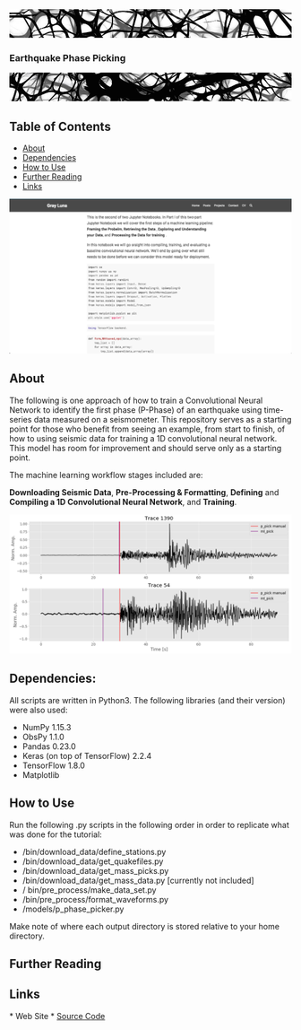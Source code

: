<!-- ---
# P_Phase_Picker
--- -->

<img src="./imgs/Neurons-Network_T.jpg">

<p align ="center"> 
    <h3>Earthquake Phase Picking</h3>
</p>

<img src="./imgs/Neurons-Network_B.jpg">  


<h2>Table of Contents</h2>  

* [About](#about)  
* [Dependencies](#dependencies)  
* [How to Use](#how)  
* [Further Reading](#reading)  
* [Links](#links)  


<img src="./imgs/tutorial_screenshot.png">


<h2><a name="about">About</a></h2>  
The following is one approach of how to train a Convolutional Neural Network to identify the first phase (P-Phase) of an earthquake using time-series data measured on a seismometer. This repository serves as a starting point for those who benefit from seeing an example, from start to finish, of how to using seismic data for training a 1D convolutional neural network. This model has room for improvement and should serve only as a starting point.  

The machine learning workflow stages included are:  

<b>Downloading Seismic Data</b>, <b>Pre-Processing & Formatting</b>, <b>Defining</b> and <b>Compiling a 1D Convolutional Neural Network</b>, and <b>Training</b>.  


<img src="./imgs/example_waveforms.png">


<h2><a name="dependencies">Dependencies:</a></h2>  
All scripts are written in Python3. The following libraries (and their version) were also used:  

* NumPy 1.15.3  
* ObsPy 1.1.0  
* Pandas 0.23.0  
* Keras (on top of TensorFlow)  2.2.4  
* TensorFlow 1.8.0  
* Matplotlib  

<h2><a name="how">How to Use</a></h2>  
Run the following .py scripts in the following order in order to replicate what was done for the tutorial:  

* /bin/download_data/define_stations.py  
* /bin/download_data/get_quakefiles.py  
* /bin/download_data/get_mass_picks.py  
* /bin/download_data/get_mass_data.py [currently not included]  
* / bin/pre_process/make_data_set.py  
* /bin/pre_process/format_waveforms.py  
* /models/p_phase_picker.py  


Make note of where each output directory is stored relative to your home directory. 

<h2><a name="reading">Further Reading</a></h2> 

<h2><a name="links">Links</a></h2>  
* Web Site  
* <a href = "https://github.com/ngrayluna/P_Phase_Picker">Source Code</a>  




